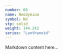 ```yaml
---
number: 60
name: Neodymium
symbol: Nd
stp: solid
weight: 144.242
series: "Lanthanoid"
---
```


Markdown content here...
